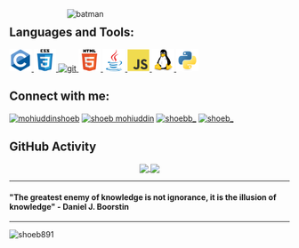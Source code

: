 <img align="right" alt="batman" width="400" src="https://media.tenor.com/_V8TTKAXYB0AAAAC/spongebob-squarepants-sunglasses.gif">

<h2 align="left">Languages and Tools:</h2>
<p align="left"> <a href="https://www.cprogramming.com/" target="_blank" rel="noreferrer"> <img src="https://raw.githubusercontent.com/devicons/devicon/master/icons/c/c-original.svg" alt="c" width="40" height="40"/> </a> <a href="https://www.w3schools.com/css/" target="_blank" rel="noreferrer"> <img src="https://raw.githubusercontent.com/devicons/devicon/master/icons/css3/css3-original-wordmark.svg" alt="css3" width="40" height="40"/> </a> <a href="https://git-scm.com/" target="_blank" rel="noreferrer"> <img src="https://www.vectorlogo.zone/logos/git-scm/git-scm-icon.svg" alt="git" width="40" height="40"/> </a> <a href="https://www.w3.org/html/" target="_blank" rel="noreferrer"> <img src="https://raw.githubusercontent.com/devicons/devicon/master/icons/html5/html5-original-wordmark.svg" alt="html5" width="40" height="40"/> </a> <a href="https://www.java.com" target="_blank" rel="noreferrer"> <img src="https://raw.githubusercontent.com/devicons/devicon/master/icons/java/java-original.svg" alt="java" width="40" height="40"/> </a> <a href="https://developer.mozilla.org/en-US/docs/Web/JavaScript" target="_blank" rel="noreferrer"> <img src="https://raw.githubusercontent.com/devicons/devicon/master/icons/javascript/javascript-original.svg" alt="javascript" width="40" height="40"/> </a> <a href="https://www.linux.org/" target="_blank" rel="noreferrer"> <img src="https://raw.githubusercontent.com/devicons/devicon/master/icons/linux/linux-original.svg" alt="linux" width="40" height="40"/> </a> <a href="https://www.python.org" target="_blank" rel="noreferrer"> <img src="https://raw.githubusercontent.com/devicons/devicon/master/icons/python/python-original.svg" alt="python" width="40" height="40"/> </a> </p>


<h2 align="left">Connect with me:</h2>
<p align="left">
<a href="https://twitter.com/mohiuddinshoeb" target="blank"><img align="center" src="https://raw.githubusercontent.com/rahuldkjain/github-profile-readme-generator/master/src/images/icons/Social/twitter.svg" alt="mohiuddinshoeb" height="30" width="40" /></a>
<a href="https://linkedin.com/in/shoeb mohiuddin" target="blank"><img align="center" src="https://raw.githubusercontent.com/rahuldkjain/github-profile-readme-generator/master/src/images/icons/Social/linked-in-alt.svg" alt="shoeb mohiuddin" height="30" width="40" /></a>
<a href="https://instagram.com/shoebb_" target="blank"><img align="center" src="https://raw.githubusercontent.com/rahuldkjain/github-profile-readme-generator/master/src/images/icons/Social/instagram.svg" alt="shoebb_" height="30" width="40" /></a>
<a href="https://www.leetcode.com/shoeb_" target="blank"><img align="center" src="https://raw.githubusercontent.com/rahuldkjain/github-profile-readme-generator/master/src/images/icons/Social/leet-code.svg" alt="shoeb_" height="30" width="40" /></a>
</p>




## GitHub Activity

<div align="center">
  <a href="https://github.com/Shoeb891">
    <img align="center" src="https://github-readme-stats.vercel.app/api?username=shoeb891&theme=vue-dark&show_icons=true&hide_border=true&count_private=true" />
  </a>
  <a href="https://github.com/Shoeb891">
    <img align="center" src="https://github-readme-stats.vercel.app/api/top-langs/?username=shoeb891&theme=vue-dark&show_icons=true&hide_border=true&layout=compact" />
  </a>
</div>


----
#### "The greatest enemy of knowledge is not ignorance, it is the illusion of knowledge" - Daniel J. Boorstin
 
----
<p align="left"> <img src="https://komarev.com/ghpvc/?username=shoeb891&label=Profile%20views&color=0e75b6&style=flat" alt="shoeb891" /> </p>

